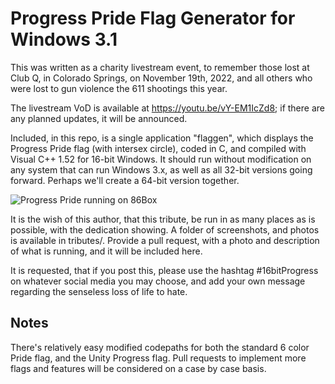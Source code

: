 # Progress Pride Flag Generator for Windows 3.1

This was written as a charity livestream event, to remember those lost at Club Q, in Colorado Springs, on November 19th, 2022, and all others who were lost to gun violence the 611 shootings this year.

The livestream VoD is available at https://youtu.be/vY-EM1IcZd8; if there are any planned updates, it will be announced.

Included, in this repo, is a single application "flaggen", which displays the Progress Pride flag (with intersex circle), coded in C, and compiled with Visual C++ 1.52 for 16-bit Windows. It should run without modification on any system that can run Windows 3.x, as well as all 32-bit versions going forward. Perhaps we'll create a 64-bit version together.

![Progress Pride running on 86Box](/tributes/01_ncommander_86box_coded.png)

It is the wish of this author, that this tribute, be run in as many places as is possible, with the dedication showing. A folder of screenshots, and photos is available in tributes/. Provide a pull request, with a photo and description of what is running, and it will be included here.

It is requested, that if you post this, please use the hashtag #16bitProgress on whatever social media you may choose, and add your own message regarding the senseless loss of life to hate.

## Notes
There's relatively easy modified codepaths for both the standard 6 color Pride flag, and the Unity Progress flag. Pull requests to implement more flags and features will be considered on a case by case basis.

